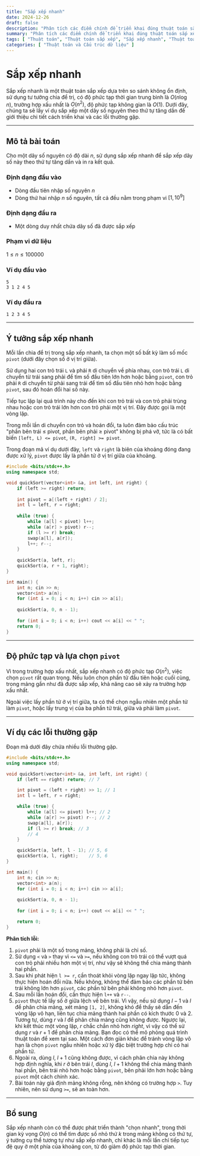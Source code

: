 ```yaml
---
title: "Sắp xếp nhanh"
date: 2024-12-26
draft: false
description: "Phân tích các điểm chính để triển khai đúng thuật toán sắp xếp nhanh."
summary: "Phân tích các điểm chính để triển khai đúng thuật toán sắp xếp nhanh."
tags: [ "Thuật toán", "Thuật toán sắp xếp", "Sắp xếp nhanh", "Thuật toán chia để trị" ]
categories: [ "Thuật toán và Cấu trúc dữ liệu" ]
---
```


# Sắp xếp nhanh

Sắp xếp nhanh là một thuật toán sắp xếp dựa trên so sánh không ổn định, sử dụng tư tưởng chia để trị, có độ phức tạp thời gian trung bình là $O(n\log n)$, trường hợp xấu nhất là $O(n^2)$, độ phức tạp không gian là $O(1)$. Dưới đây, chúng ta sẽ lấy ví dụ sắp xếp một dãy số nguyên theo thứ tự tăng dần để giới thiệu chi tiết cách triển khai và các lỗi thường gặp.

---

## Mô tả bài toán

Cho một dãy số nguyên có độ dài $n$, sử dụng sắp xếp nhanh để sắp xếp dãy số này theo thứ tự tăng dần và in ra kết quả.

### Định dạng đầu vào

- Dòng đầu tiên nhập số nguyên $n$
- Dòng thứ hai nhập $n$ số nguyên, tất cả đều nằm trong phạm vi $[1,10^9]$

### Định dạng đầu ra

- Một dòng duy nhất chứa dãy số đã được sắp xếp

### Phạm vi dữ liệu

$1 \leq n \leq 100000$

### Ví dụ đầu vào

```
5
3 1 2 4 5
```

### Ví dụ đầu ra

```
1 2 3 4 5
```

---

## Ý tưởng sắp xếp nhanh

Mỗi lần chia để trị trong sắp xếp nhanh, ta chọn một số bất kỳ làm số mốc `pivot` (dưới đây chọn số ở vị trí giữa).

Sử dụng hai con trỏ trái `L` và phải `R` di chuyển về phía nhau, con trỏ trái `L` di chuyển từ trái sang phải để tìm số đầu tiên lớn hơn hoặc bằng `pivot`, con trỏ phải `R` di chuyển từ phải sang trái để tìm số đầu tiên nhỏ hơn hoặc bằng `pivot`, sau đó hoán đổi hai số này.

Tiếp tục lặp lại quá trình này cho đến khi con trỏ trái và con trỏ phải trùng nhau hoặc con trỏ trái lớn hơn con trỏ phải một vị trí. Đây được gọi là một vòng lặp.

Trong mỗi lần di chuyển con trỏ và hoán đổi, ta luôn đảm bảo cấu trúc "phần bên trái ≤ pivot, phần bên phải ≥ pivot" không bị phá vỡ, tức là có bất biến `[left, L) <= pivot`, `(R, right] >= pivot`.

Trong đoạn mã ví dụ dưới đây, `left` và `right` là biên của khoảng đóng đang được xử lý, `pivot` được lấy là phần tử ở vị trí giữa của khoảng.

```cpp
#include <bits/stdc++.h>
using namespace std;

void quickSort(vector<int> &a, int left, int right) {
    if (left >= right) return;
    
    int pivot = a[(left + right) / 2];
    int l = left, r = right;
    
    while (true) {
        while (a[l] < pivot) l++;
        while (a[r] > pivot) r--;
        if (l >= r) break;
        swap(a[l], a[r]);
        l++; r--;
    }
    
    quickSort(a, left, r);
    quickSort(a, r + 1, right);
}

int main() {
    int n; cin >> n;
    vector<int> a(n);
    for (int i = 0; i < n; i++) cin >> a[i];
    
    quickSort(a, 0, n - 1);
    
    for (int i = 0; i < n; i++) cout << a[i] << " ";
    return 0;
}
```

---

## Độ phức tạp và lựa chọn `pivot`

Vì trong trường hợp xấu nhất, sắp xếp nhanh có độ phức tạp $O(n^2)$, việc chọn `pivot` rất quan trọng. Nếu luôn chọn phần tử đầu tiên hoặc cuối cùng, trong mảng gần như đã được sắp xếp, khả năng cao sẽ xảy ra trường hợp xấu nhất.

Ngoài việc lấy phần tử ở vị trí giữa, ta có thể chọn ngẫu nhiên một phần tử làm `pivot`, hoặc lấy trung vị của ba phần tử trái, giữa và phải làm `pivot`.

---

## Ví dụ các lỗi thường gặp

Đoạn mã dưới đây chứa nhiều lỗi thường gặp.

```cpp
#include <bits/stdc++.h>
using namespace std;

void quickSort(vector<int> &a, int left, int right) {
    if (left == right) return; // 7

    int pivot = (left + right) >> 1; // 1
    int l = left, r = right;

    while (true) {
        while (a[l] <= pivot) l++; // 2
        while (a[r] >= pivot) r--; // 2
        swap(a[l], a[r]);
        if (l >= r) break; // 3
        // 4
    }

    quickSort(a, left, l - 1); // 5, 6
    quickSort(a, l, right);    // 5, 6
}

int main() {
    int n; cin >> n;
    vector<int> a(n);
    for (int i = 0; i < n; i++) cin >> a[i];
    
    quickSort(a, 0, n - 1);
    
    for (int i = 0; i < n; i++) cout << a[i] << " ";

    return 0;
}
```

**Phân tích lỗi:**

1. `pivot` phải là một số trong mảng, không phải là chỉ số.
2. Sử dụng `<` và `>` thay vì `<=` và `>=`, nếu không con trỏ trái có thể vượt quá con trỏ phải nhiều hơn một vị trí, như vậy sẽ không thể chia mảng thành hai phần.
3. Sau khi phát hiện `l >= r`, cần thoát khỏi vòng lặp ngay lập tức, không thực hiện hoán đổi nữa. Nếu không, không thể đảm bảo các phần tử bên trái không lớn hơn `pivot`, các phần tử bên phải không nhỏ hơn `pivot`.
4. Sau mỗi lần hoán đổi, cần thực hiện `l++` và `r--`.
5. `pivot` thực tế lấy số ở giữa lệch về bên trái. Vì vậy, nếu sử dụng $l - 1$ và $l$ để phân chia mảng, xét mảng `[1, 2]`, không khó để thấy sẽ dẫn đến vòng lặp vô hạn, liên tục chia mảng thành hai phần có kích thước 0 và 2. Tương tự, dùng $r$ và $l$ để phân chia mảng cũng không được. Ngược lại, khi kết thúc một vòng lặp, $r$ chắc chắn nhỏ hơn $right$, vì vậy có thể sử dụng $r$ và $r+1$ để phân chia mảng. Bạn đọc có thể mô phỏng quá trình thuật toán để xem tại sao. Một cách đơn giản khác để tránh vòng lặp vô hạn là chọn `pivot` ngẫu nhiên hoặc xử lý đặc biệt trường hợp chỉ có hai phần tử.
6. Ngoài ra, dùng $l$, $l+1$ cũng không được, vì cách phân chia này không hợp định nghĩa, khi $r$ ở bên trái $l$, dùng $l$, $l+1$ không thể chia mảng thành hai phần, bên trái nhỏ hơn hoặc bằng `pivot`, bên phải lớn hơn hoặc bằng `pivot` một cách chính xác.
7. Bài toán này giả định mảng không rỗng, nên không có trường hợp `>`. Tuy nhiên, nên sử dụng `>=`, sẽ an toàn hơn.

---

## Bổ sung

Sắp xếp nhanh còn có thể được phát triển thành "chọn nhanh", trong thời gian kỳ vọng $O(n)$ có thể tìm được số nhỏ thứ $k$ trong mảng không có thứ tự, ý tưởng cụ thể tương tự như sắp xếp nhanh, chỉ khác là mỗi lần chỉ tiếp tục đệ quy ở một phía của khoảng con, từ đó giảm độ phức tạp thời gian.